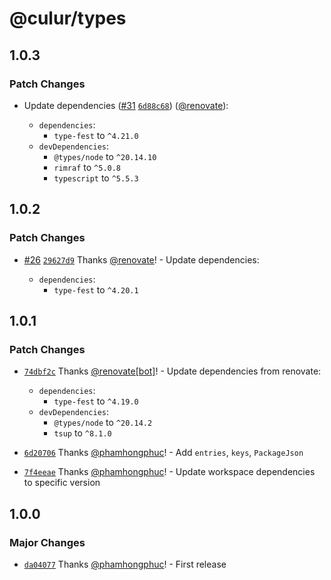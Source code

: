 # @culur/types

## 1.0.3

### Patch Changes

- Update dependencies ([#31](https://github.com/culur/culur/pull/31) [`6d88c68`](https://github.com/culur/culur/commit/6d88c6851be7d26f7943cb4ca9b4c89de5ee867a)) ([@renovate](https://github.com/apps/renovate)):

  - `dependencies`:
    - `type-fest` to `^4.21.0`
  - `devDependencies`:
    - `@types/node` to `^20.14.10`
    - `rimraf` to `^5.0.8`
    - `typescript` to `^5.5.3`

## 1.0.2

### Patch Changes

- [#26](https://github.com/culur/culur/pull/26) [`29627d9`](https://github.com/culur/culur/commit/29627d9f3d8966a6010e89fb79c61efd9aa3ba69) Thanks [@renovate](https://github.com/apps/renovate)! - Update dependencies:

  - `dependencies`:
    - `type-fest` to `^4.20.1`

## 1.0.1

### Patch Changes

- [`74dbf2c`](https://github.com/culur/culur/commit/74dbf2c0050b30e9289aa7879c4cbb9ac103f4d3) Thanks [@renovate[bot]](https://github.com/renovate%5Bbot%5D)! - Update dependencies from renovate:

  - `dependencies`:
    - `type-fest` to `^4.19.0`
  - `devDependencies`:
    - `@types/node` to `^20.14.2`
    - `tsup` to `^8.1.0`

- [`6d20706`](https://github.com/culur/culur/commit/6d20706b7325101ea152b1ce6576c6d83deaaea0) Thanks [@phamhongphuc](https://github.com/phamhongphuc)! - Add `entries`, `keys`, `PackageJson`

- [`7f4eeae`](https://github.com/culur/culur/commit/7f4eeae4fa2c2dbed218675e8ce2cc91ca0bc4c3) Thanks [@phamhongphuc](https://github.com/phamhongphuc)! - Update workspace dependencies to specific version

## 1.0.0

### Major Changes

- [`da04077`](https://github.com/culur/culur/commit/da04077fb6051a7654da7f3df07de0e6ab9011d5) Thanks [@phamhongphuc](https://github.com/phamhongphuc)! - First release
